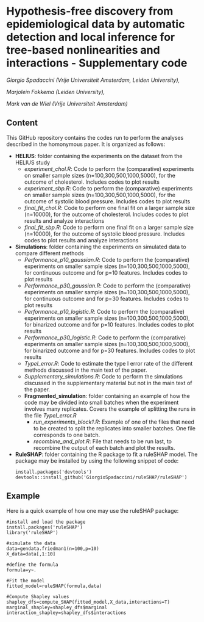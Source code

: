 # Hypothesis-free discovery from epidemiological data by automatic detection and local inference for tree-based nonlinearities and interactions - Supplementary code
_Giorgio Spadaccini (Vrije Universiteit Amsterdam, Leiden University),_

_Marjolein Fokkema (Leiden University),_

_Mark van de Wiel (Vrije Universiteit Amsterdam)_

## Content

This GitHub repository contains the codes run to perform the analyses described in the homonymous paper. It is organized as follows:

- **HELIUS**: folder containing the experiments on the dataset from the HELIUS study
  - _experiment_chol.R_: Code to perform the (comparative) experiments on smaller sample sizes (n=100,300,500,1000,5000), for the outcome of cholesterol. Includes codes to plot results
  - _experiment_sbp.R_: Code to perform the (comparative) experiments on smaller sample sizes (n=100,300,500,1000,5000), for the outcome of systolic blood pressure. Includes codes to plot results
  - _final_fit_chol.R_: Code to perform one final fit on a larger sample size (n=10000), for the outcome of cholesterol. Includes codes to plot results and analyze interactions
  - _final_fit_sbp.R_: Code to perform one final fit on a larger sample size (n=10000), for the outcome of systolic blood pressure. Includes codes to plot results and analyze interactions
- **Simulations**: folder containing the experiments on simulated data to compare different methods
  - _Performance_p10_gaussian.R_: Code to perform the (comparative) experiments on smaller sample sizes (n=100,300,500,1000,5000), for continuous outcome and for p=10 features. Includes codes to plot results
  - _Performance_p30_gaussian.R_: Code to perform the (comparative) experiments on smaller sample sizes (n=100,300,500,1000,5000), for continuous outcome and for p=30 features. Includes codes to plot results
  - _Performance_p10_logistic.R_: Code to perform the (comparative) experiments on smaller sample sizes (n=100,300,500,1000,5000), for binarized outcome and for p=10 features. Includes codes to plot results
  - _Performance_p30_logistic.R_: Code to perform the (comparative) experiments on smaller sample sizes (n=100,300,500,1000,5000), for binarized outcome and for p=30 features. Includes codes to plot results
  - _TypeI_error.R_: Code to estimate the type I error rate of the different methods discussed in the main text of the paper.
  - _Supplementary_simulations.R_: Code to perform the simulations discussed in the supplementary material but not in the main text of the paper.
  - **Fragmented_simulation**: folder containing an example of how the code may be divided into small batches when the experiment involves many replicates. Covers the example of splitting the runs in the file _TypeI_error.R_
    - _run_experiments_block1.R_: Example of one of the files that need to be created to split the replicates into smaller batches. One file corresponds to one batch.
    - _recombine_and_plot.R_: File that needs to be run last, to recombine the output of each batch and plot the results.
- **RuleSHAP**: folder containing the R package to fit a ruleSHAP model. The package may be installed by using the following snippet of code:
  ```
  install.packages('devtools')
  devtools::install_github('GiorgioSpadaccini/ruleSHAP/ruleSHAP')
  ```



## Example

Here is a quick example of how one may use the ruleSHAP package:

```
#install and load the package
install.packages('ruleSHAP')
library('ruleSHAP')

#simulate the data
data=gendata.friedman1(n=100,p=10)
X_data=data[,1:10]

#define the formula
formula=y~.

#Fit the model
fitted_model=ruleSHAP(formula,data)

#Compute Shapley values
shapley_dfs=compute_SHAP(fitted_model,X_data,interactions=T)
marginal_shapley=shapley_dfs$marginal
interaction_shapley=shapley_dfs$interactions
```
